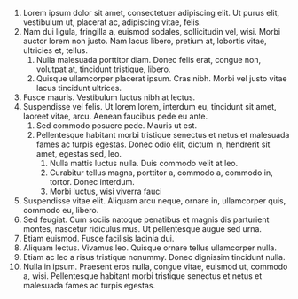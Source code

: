 1. Lorem ipsum dolor sit amet, consectetuer adipiscing elit. Ut purus elit, vestibulum ut,
   placerat ac, adipiscing vitae, felis.
2. Nam dui ligula, fringilla a, euismod sodales, sollicitudin vel, wisi. Morbi auctor lorem
   non justo. Nam lacus libero, pretium at, lobortis vitae, ultricies et, tellus.
    1. Nulla malesuada porttitor diam. Donec felis erat, congue non, volutpat at, tincidunt
	   tristique, libero.
    2. Quisque ullamcorper placerat ipsum. Cras nibh. Morbi vel justo vitae lacus tincidunt
	   ultrices.
3. Fusce mauris. Vestibulum luctus nibh at lectus.
4. Suspendisse vel felis. Ut lorem lorem, interdum eu, tincidunt sit amet, laoreet vitae,
arcu. Aenean faucibus pede eu ante.
    1. Sed commodo posuere pede. Mauris ut est.
    2. Pellentesque habitant morbi tristique senectus et netus et malesuada fames ac
       turpis egestas. Donec odio elit, dictum in, hendrerit sit amet, egestas sed, leo.
        1. Nulla mattis luctus nulla. Duis commodo velit at leo.
        2. Curabitur tellus magna, porttitor a, commodo a, commodo in, tortor. Donec interdum.
        3. Morbi luctus, wisi viverra fauci
5. Suspendisse vitae elit. Aliquam arcu neque, ornare in, ullamcorper quis, commodo eu, libero.
6. Sed feugiat. Cum sociis natoque penatibus et magnis dis parturient montes, nascetur
   ridiculus mus. Ut pellentesque augue sed urna.
7. Etiam euismod. Fusce facilisis lacinia dui.
8. Aliquam lectus. Vivamus leo. Quisque ornare tellus ullamcorper nulla.
9. Etiam ac leo a risus tristique nonummy. Donec dignissim tincidunt nulla.
10. Nulla in ipsum. Praesent eros nulla, congue vitae, euismod ut, commodo a, wisi.
   Pellentesque habitant morbi tristique senectus et netus et malesuada fames ac turpis
   egestas.